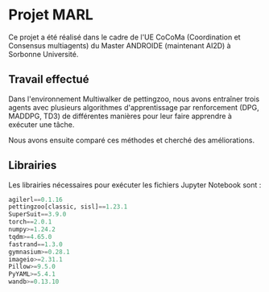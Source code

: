 # Projet MARL

Ce projet a été réalisé dans le cadre de l'UE CoCoMa (Coordination et Consensus multiagents) du Master ANDROIDE (maintenant AI2D) à Sorbonne Université.

## Travail effectué

Dans l'environnement Multiwalker de pettingzoo, nous avons entraîner trois agents avec plusieurs algorithmes d'apprentissage par renforcement (DPG, MADDPG, TD3) de différentes manières pour leur faire apprendre à exécuter une tâche.

Nous avons ensuite comparé ces méthodes et cherché des améliorations.

## Librairies

Les librairies nécessaires pour exécuter les fichiers Jupyter Notebook sont :

```python 
agilerl==0.1.16
pettingzoo[classic, sisl]==1.23.1
SuperSuit==3.9.0
torch==2.0.1
numpy>=1.24.2
tqdm>=4.65.0
fastrand==1.3.0
gymnasium>=0.28.1
imageio>=2.31.1
Pillow>=9.5.0
PyYAML>=5.4.1
wandb>=0.13.10
```